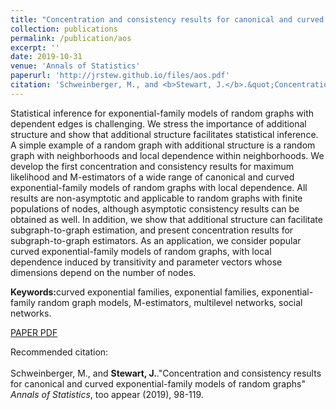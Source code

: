 ```yaml
---
title: "Concentration and consistency results for canonical and curved exponential-family models of random graphs"
collection: publications
permalink: /publication/aos
excerpt: ''
date: 2019-10-31
venue: 'Annals of Statistics'
paperurl: 'http://jrstew.github.io/files/aos.pdf'
citation: 'Schweinberger, M., and <b>Stewart, J.</b>.&quot;Concentration and consistency results for canonical and curved exponential-family models of random graphs&quot; <i>Annals of Statistics</i>, too appear (2019), 98-119.' 
---
```


Statistical inference for exponential-family models of random graphs with dependent edges is challenging. We stress the importance of additional structure and show that additional structure facilitates statistical inference. A simple example of a random graph with additional structure is a random graph with neighborhoods and local dependence within neighborhoods. We develop the first concentration and consistency results for maximum likelihood and M-estimators of a wide range of canonical and curved exponential-family models of random graphs with local dependence. All results are non-asymptotic and applicable to random graphs with finite populations of nodes, although asymptotic consistency results can be obtained as well. In addition, we show that additional structure can facilitate subgraph-to-graph estimation, and present concentration results for subgraph-to-graph estimators. As an application, we consider popular curved exponential-family models of random graphs, with local dependence induced by transitivity and parameter vectors whose dimensions depend on the number of nodes.


<b>Keywords:</b>curved exponential families, exponential families, exponential-family random graph models, M-estimators, multilevel networks, social networks.  



[PAPER PDF](http://jrstew.github.io/files/aos.pdf)

Recommended citation: <br><br>Schweinberger, M., and <b>Stewart, J.</b>.&quot;Concentration and consistency results for canonical and curved exponential-family models of random graphs&quot; <i>Annals of Statistics</i>, too appear (2019), 98-119.
